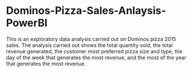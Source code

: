 # Dominos-Pizza-Sales-Anlaysis-PowerBI
This is an exploratory data analysis carried out on Dominos pizza 2015 sales.  The analysis carried out shows the total quantity sold, the total revenue generated, the customer most preferred pizza size and type, the day of the week that generates the most revenue, and the most of the year that generates the most revenue.
